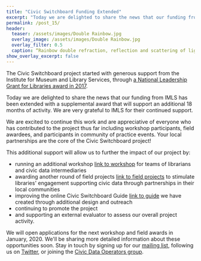 ```yaml
---
title: "Civic Switchboard Funding Extended"
excerpt: "Today we are delighted to share the news that our funding from IMLS has been extended with a supplemental award that will support an additional 18 months of activity"
permalink: /post_15/
header:
  teaser: /assets/images/Double Rainbow.jpg
  overlay_image: /assets/images/Double Rainbow.jpg
  overlay_filter: 0.5
  caption: “Rainbow double refraction, reflection and scattering of light inside raindrops”, lithograph with watercolour by René Henri Digeon, after an image by E. Ronjat; plate XI in Les phénomènes de la physique (1868), CC-BY-4.0 https://wellcomecollection.org/works/d8zdj7jx"
show_overlay_excerpt: false
---
```


The Civic Switchboard project started with generous support from the Institute for Museum and Library Services, through [a National Leadership Grant for Libraries award in 2017](https://www.imls.gov/grants/awarded/LG-70-17-0146-17). 

Today we are delighted to share the news that our funding from IMLS has been extended with a supplemental award that will support an additional 18 months of activity. We are very grateful to IMLS for their continued support.

We are excited to continue this work and are appreciative of everyone who has contributed to the project thus far including workshop participants, field awardees, and participants in community of practice events.  Your local partnerships are the core of the Civic Switchboard project!  

This additional support will allow us to further the impact of our project by: 

* running an additional workshop [link to workshop](https://civic-switchboard.github.io/post_8/) for teams of librarians and civic data intermediaries
* awarding another round of field projects [link to field projects](https://civic-switchboard.github.io/post_13/) to stimulate libraries' engagement supporting civic data through partnerships in their local communities
* improving the online Civic Switchboard Guide [link to guide](https://civic-switchboard.gitbook.io/guide/) we have created through additional design and outreach
* continuing to promote the project
* and supporting an external evaluator to assess our overall project activity.

We will open applications for the next workshop and field awards in January, 2020. We'll be sharing more detailed information about these opportunities soon. Stay in touch by signing up for our [mailing list](https://civicswitchboard.us17.list-manage.com/subscribe?u=530c4fdb234145e8e1e6b5307&id=3ae069cc9d), following us on [Twitter](https://twitter.com/civicswitch), or joining the [Civic Data Operators group](https://civic-switchboard.github.io/group/).  

